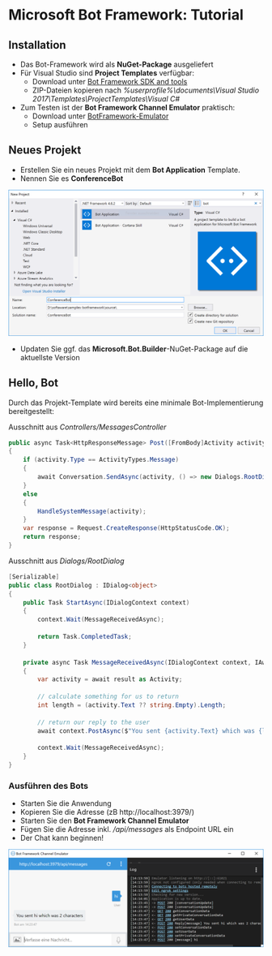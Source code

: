# Microsoft Bot Framework: Tutorial

## Installation
* Das Bot-Framework wird als **NuGet-Package** ausgeliefert
* Für Visual Studio sind **Project Templates** verfügbar:
  * Download unter [Bot Framework SDK and tools](https://docs.microsoft.com/en-us/bot-framework/resources-tools-downloads)
  * ZIP-Dateien kopieren nach _%userprofile%\documents\Visual Studio 2017\Templates\ProjectTemplates\Visual C#_
* Zum Testen ist der **Bot Framework Channel Emulator** praktisch:
  * Download unter [BotFramework-Emulator](https://github.com/Microsoft/BotFramework-Emulator/releases)
  * Setup ausführen

## Neues Projekt
* Erstellen Sie ein neues Projekt mit dem **Bot Application** Template.
* Nennen Sie es **ConferenceBot**

![Visual Studio Template](images/visualstudio-template.png)

* Updaten Sie ggf. das **Microsoft.Bot.Builder**-NuGet-Package auf die aktuellste Version

## Hello, Bot
Durch das Projekt-Template wird bereits eine minimale Bot-Implementierung bereitgestellt:

Ausschnitt aus *Controllers/MessagesController*
```cs
public async Task<HttpResponseMessage> Post([FromBody]Activity activity)
{
    if (activity.Type == ActivityTypes.Message)
    {
        await Conversation.SendAsync(activity, () => new Dialogs.RootDialog());
    }
    else
    {
        HandleSystemMessage(activity);
    }
    var response = Request.CreateResponse(HttpStatusCode.OK);
    return response;
}
```

Ausschnitt aus *Dialogs/RootDialog*
```cs
[Serializable]
public class RootDialog : IDialog<object>
{
    public Task StartAsync(IDialogContext context)
    {
        context.Wait(MessageReceivedAsync);

        return Task.CompletedTask;
    }

    private async Task MessageReceivedAsync(IDialogContext context, IAwaitable<object> result)
    {
        var activity = await result as Activity;

        // calculate something for us to return
        int length = (activity.Text ?? string.Empty).Length;

        // return our reply to the user
        await context.PostAsync($"You sent {activity.Text} which was {length} characters");

        context.Wait(MessageReceivedAsync);
    }
}
```

### Ausführen des Bots
* Starten Sie die Anwendung
* Kopieren Sie die Adresse (zB http://localhost:3979/)
* Starten Sie den **Bot Framework Channel Emulator**
* Fügen Sie die Adresse inkl. */api/messages* als Endpoint URL ein
* Der Chat kann beginnen!

![Bot Framework Channel Emulator](images/botframeworkchannelemulator.png)
